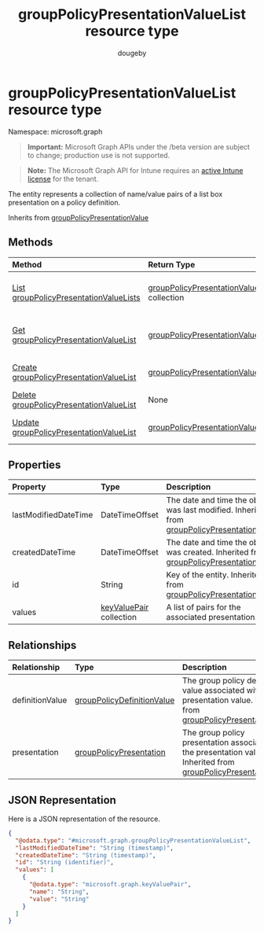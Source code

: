 ﻿---
title: "groupPolicyPresentationValueList resource type"
description: "The entity represents a collection of name/value pairs of a list box presentation on a policy definition."
author: "dougeby"
localization_priority: Normal
ms.prod: "intune"
doc_type: resourcePageType
---

# groupPolicyPresentationValueList resource type

Namespace: microsoft.graph

> **Important:** Microsoft Graph APIs under the /beta version are subject to change; production use is not supported.

> **Note:** The Microsoft Graph API for Intune requires an [active Intune license](https://go.microsoft.com/fwlink/?linkid=839381) for the tenant.

The entity represents a collection of name/value pairs of a list box presentation on a policy definition.

Inherits from [groupPolicyPresentationValue](../resources/intune-grouppolicy-grouppolicypresentationvalue.md)

## Methods

| Method                                                                                                          | Return Type                                                                                                        | Description                                                                                                                                               |
| :-------------------------------------------------------------------------------------------------------------- | :----------------------------------------------------------------------------------------------------------------- | :-------------------------------------------------------------------------------------------------------------------------------------------------------- |
| [List groupPolicyPresentationValueLists](../api/intune-grouppolicy-grouppolicypresentationvaluelist-list.md)    | [groupPolicyPresentationValueList](../resources/intune-grouppolicy-grouppolicypresentationvaluelist.md) collection | List properties and relationships of the [groupPolicyPresentationValueList](../resources/intune-grouppolicy-grouppolicypresentationvaluelist.md) objects. |
| [Get groupPolicyPresentationValueList](../api/intune-grouppolicy-grouppolicypresentationvaluelist-get.md)       | [groupPolicyPresentationValueList](../resources/intune-grouppolicy-grouppolicypresentationvaluelist.md)            | Read properties and relationships of the [groupPolicyPresentationValueList](../resources/intune-grouppolicy-grouppolicypresentationvaluelist.md) object.  |
| [Create groupPolicyPresentationValueList](../api/intune-grouppolicy-grouppolicypresentationvaluelist-create.md) | [groupPolicyPresentationValueList](../resources/intune-grouppolicy-grouppolicypresentationvaluelist.md)            | Create a new [groupPolicyPresentationValueList](../resources/intune-grouppolicy-grouppolicypresentationvaluelist.md) object.                              |
| [Delete groupPolicyPresentationValueList](../api/intune-grouppolicy-grouppolicypresentationvaluelist-delete.md) | None                                                                                                               | Deletes a [groupPolicyPresentationValueList](../resources/intune-grouppolicy-grouppolicypresentationvaluelist.md).                                        |
| [Update groupPolicyPresentationValueList](../api/intune-grouppolicy-grouppolicypresentationvaluelist-update.md) | [groupPolicyPresentationValueList](../resources/intune-grouppolicy-grouppolicypresentationvaluelist.md)            | Update the properties of a [groupPolicyPresentationValueList](../resources/intune-grouppolicy-grouppolicypresentationvaluelist.md) object.                |

## Properties

| Property             | Type                                                                  | Description                                                                                                                                                    |
| :------------------- | :-------------------------------------------------------------------- | :------------------------------------------------------------------------------------------------------------------------------------------------------------- |
| lastModifiedDateTime | DateTimeOffset                                                        | The date and time the object was last modified. Inherited from [groupPolicyPresentationValue](../resources/intune-grouppolicy-grouppolicypresentationvalue.md) |
| createdDateTime      | DateTimeOffset                                                        | The date and time the object was created. Inherited from [groupPolicyPresentationValue](../resources/intune-grouppolicy-grouppolicypresentationvalue.md)       |
| id                   | String                                                                | Key of the entity. Inherited from [groupPolicyPresentationValue](../resources/intune-grouppolicy-grouppolicypresentationvalue.md)                              |
| values               | [keyValuePair](../resources/intune-shared-keyvaluepair.md) collection | A list of pairs for the associated presentation.                                                                                                               |

## Relationships

| Relationship    | Type                                                                                        | Description                                                                                                                                                                              |
| :-------------- | :------------------------------------------------------------------------------------------ | :--------------------------------------------------------------------------------------------------------------------------------------------------------------------------------------- |
| definitionValue | [groupPolicyDefinitionValue](../resources/intune-grouppolicy-grouppolicydefinitionvalue.md) | The group policy definition value associated with the presentation value. Inherited from [groupPolicyPresentationValue](../resources/intune-grouppolicy-grouppolicypresentationvalue.md) |
| presentation    | [groupPolicyPresentation](../resources/intune-grouppolicy-grouppolicypresentation.md)       | The group policy presentation associated with the presentation value. Inherited from [groupPolicyPresentationValue](../resources/intune-grouppolicy-grouppolicypresentationvalue.md)     |

## JSON Representation

Here is a JSON representation of the resource.

<!-- {
  "blockType": "resource",
  "keyProperty": "id",
  "@odata.type": "microsoft.graph.groupPolicyPresentationValueList"
}
-->

```json
{
  "@odata.type": "#microsoft.graph.groupPolicyPresentationValueList",
  "lastModifiedDateTime": "String (timestamp)",
  "createdDateTime": "String (timestamp)",
  "id": "String (identifier)",
  "values": [
    {
      "@odata.type": "microsoft.graph.keyValuePair",
      "name": "String",
      "value": "String"
    }
  ]
}
```
